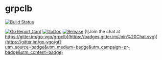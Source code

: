 # grpclb

[![Build Status](https://travis-ci.org/go-vgo/grpclb.svg)](https://travis-ci.org/go-vgo/grpclb)
<!-- [![CircleCI Status](https://circleci.com/gh/go-vgo/grpclb.svg?style=shield)](https://circleci.com/gh/go-vgo/grpclb) -->
[![Go Report Card](https://goreportcard.com/badge/github.com/go-vgo/grpclb)](https://goreportcard.com/report/github.com/go-vgo/grpclb)
[![GoDoc](https://godoc.org/github.com/go-vgo/grpclb?status.svg)](https://godoc.org/github.com/go-vgo/grpclb)
[![Release](https://github-release-version.herokuapp.com/github/go-vgo/grpclb/release.svg?style=flat)](https://github.com/go-ego/ego/releases/latest)
[![Join the chat at https://gitter.im/go-vgo/grpclb](https://badges.gitter.im/Join%20Chat.svg)](https://gitter.im/go-vgo/gt?utm_source=badge&utm_medium=badge&utm_campaign=pr-badge&utm_content=badge)

